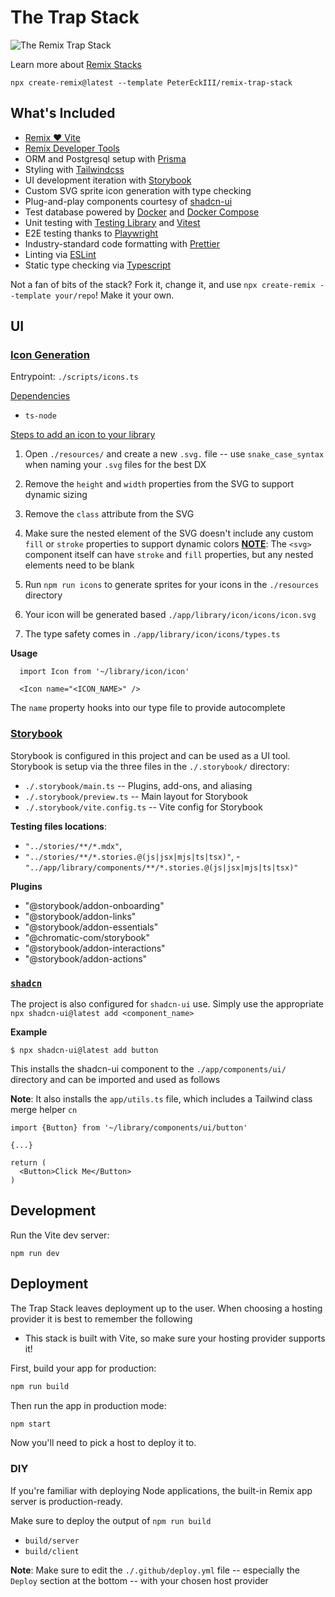 # The Trap Stack

![The Remix Trap Stack](https://plus.unsplash.com/premium_photo-1682369072483-0fb34850d601?q=80&w=2071&auto=format&fit=crop&ixlib=rb-4.0.3&ixid=M3wxMjA3fDB8MHxwaG90by1wYWdlfHx8fGVufDB8fHx8fA%3D%3D)

Learn more about [Remix Stacks](https://remix.run/stacks)

```
npx create-remix@latest --template PeterEckIII/remix-trap-stack
```

## What's Included
- [Remix ❤️ Vite](https://remix.run/docs/en/main/future/vite)
- [Remix Developer Tools](https://remix-development-tools.fly.dev/)
- ORM and Postgresql setup with [Prisma](https://www.prisma.io/)
- Styling with [Tailwindcss](https://tailwindcss.com/)
- UI development iteration with [Storybook](https://storybook.js.org/)
- Custom SVG sprite icon generation with type checking
- Plug-and-play components courtesy of [shadcn-ui](https://ui.shadcn.com/)
- Test database powered by [Docker](https://www.docker.com/) and [Docker Compose](https://docs.docker.com/compose/)
- Unit testing with [Testing Library](https://testing-library.com/) and [Vitest](https://vitest.dev/)
- E2E testing thanks to [Playwright](https://playwright.dev/)
- Industry-standard code formatting with [Prettier](https://prettier.io/)
- Linting via [ESLint](https://eslint.org/)
- Static type checking via [Typescript](https://www.typescriptlang.org/)

Not a fan of bits of the stack? Fork it, change it, and use `npx create-remix --template your/repo`! Make it your own.

## UI

### <ins>Icon Generation</ins>

Entrypoint: `./scripts/icons.ts`

<ins>Dependencies</ins>

- `ts-node`

<ins>Steps to add an icon to your library</ins>

1. Open `./resources/` and create a new `.svg.` file -- use `snake_case_syntax` when naming your `.svg` files for the best DX

2. Remove the `height` and `width` properties from the SVG to support dynamic sizing

3. Remove the `class` attribute from the SVG

4. Make sure the nested element of the SVG doesn't include any custom `fill` or `stroke` properties to support dynamic colors
   <ins>**NOTE**</ins>: The `<svg>` component itself can have `stroke` and `fill` properties, but any nested elements need to be blank

5. Run `npm run icons` to generate sprites for your icons in the `./resources` directory

6. Your icon will be generated based `./app/library/icon/icons/icon.svg`

7. The type safety comes in `./app/library/icon/icons/types.ts`

**Usage**

```
  import Icon from '~/library/icon/icon'

  <Icon name="<ICON_NAME>" />
```

The `name` property hooks into our type file to provide autocomplete

### <ins>Storybook</ins>

Storybook is configured in this project and can be used as a UI tool. Storybook is setup via the three files in the `./.storybook/` directory:

- `./.storybook/main.ts` -- Plugins, add-ons, and aliasing
- `./.storybook/preview.ts` -- Main layout for Storybook
- `./.storybook/vite.config.ts` -- Vite config for Storybook

**Testing files locations**:

- `"../stories/**/*.mdx"`,
- `"../stories/**/*.stories.@(js|jsx|mjs|ts|tsx)"`, -`"../app/library/components/**/*.stories.@(js|jsx|mjs|ts|tsx)"`

**Plugins**

- "@storybook/addon-onboarding"
- "@storybook/addon-links"
- "@storybook/addon-essentials"
- "@chromatic-com/storybook"
- "@storybook/addon-interactions"
- "@storybook/addon-actions"

### <ins>`shadcn`</ins>

The project is also configured for `shadcn-ui` use. Simply use the appropriate `npx shadcn-ui@latest add <component_name>`

**Example**

```
$ npx shadcn-ui@latest add button
```

This installs the shadcn-ui component to the `./app/components/ui/` directory and can be imported and used as follows

**Note**: It also installs the `app/utils.ts` file, which includes a Tailwind class merge helper `cn`

```
import {Button} from '~/library/components/ui/button'

{...}

return (
  <Button>Click Me</Button>
)
```

## Development

Run the Vite dev server:

```shellscript
npm run dev
```

## Deployment

The Trap Stack leaves deployment up to the user. When choosing a hosting provider it is best to remember the following
* This stack is built with Vite, so make sure your hosting provider supports it!

First, build your app for production:

```sh
npm run build
```

Then run the app in production mode:

```sh
npm start
```

Now you'll need to pick a host to deploy it to.

### DIY

If you're familiar with deploying Node applications, the built-in Remix app server is production-ready.

Make sure to deploy the output of `npm run build`

- `build/server`
- `build/client`

**Note**: Make sure to edit the `./.github/deploy.yml` file -- especially the `Deploy` section at the bottom -- with your chosen host provider
